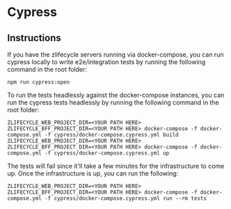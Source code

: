 # Cypress

## Instructions

If you have the zlifecycle servers running via docker-compose, you can run
cypress locally to write e2e/integration tests by running the following command in the root folder:

```npm run cypress:open```

To run the tests headlessly against the docker-compose instances, you can run
the cypress tests headlessly by running the following command in the root
folder:

```ZLIFECYCLE_WEB_PROJECT_DIR=<YOUR PATH HERE> ZLIFECYCLE_BFF_PROJECT_DIR=<YOUR PATH HERE> docker-compose -f docker-compose.yml -f cypress/docker-compose.cypress.yml build```
```ZLIFECYCLE_WEB_PROJECT_DIR=<YOUR PATH HERE> ZLIFECYCLE_BFF_PROJECT_DIR=<YOUR PATH HERE> docker-compose -f docker-compose.yml -f cypress/docker-compose.cypress.yml up```

The tests will fail since it'll take a few minutes for the infrastructure to come up. Once the infrastructure is up, you can run the following:

```ZLIFECYCLE_WEB_PROJECT_DIR=<YOUR PATH HERE> ZLIFECYCLE_BFF_PROJECT_DIR=<YOUR PATH HERE> docker-compose -f docker-compose.yml -f cypress/docker-compose.cypress.yml run --rm tests```
